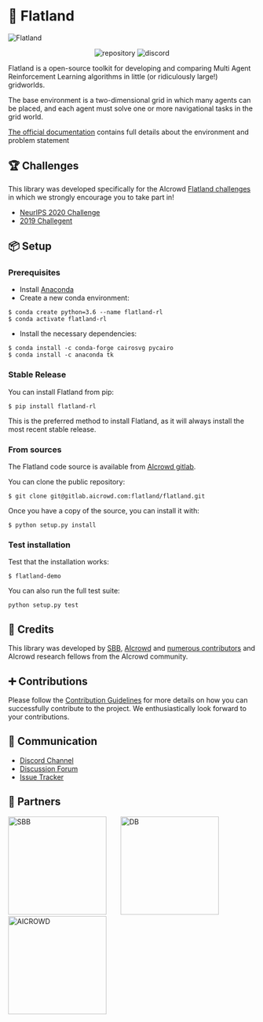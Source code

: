 🚂 Flatland
========

![Flatland](https://i.imgur.com/0rnbSLY.gif)

<p style="text-align:center">
<img alt="repository" src="https://gitlab.aicrowd.com/flatland/flatland/badges/master/pipeline.svg">
<img alt="discord" src="https://gitlab.aicrowd.com/flatland/flatland/badges/master/coverage.svg">
</p>

Flatland is a open-source toolkit for developing and comparing Multi Agent Reinforcement Learning algorithms in little (or ridiculously large!) gridworlds.

The base environment is a two-dimensional grid in which many agents can be placed, and each agent must solve one or more navigational tasks in the grid world. 

[The official documentation](http://flatland.aicrowd.com/) contains full details about the environment and problem statement

🏆 Challenges
---

This library was developed specifically for the AIcrowd [Flatland challenges](http://flatland.aicrowd.com/research/top-challenge-solutions.html) in which we strongly encourage you to take part in!

- [NeurIPS 2020 Challenge](https://www.aicrowd.com/challenges/neurips-2020-flatland-challenge/)
- [2019 Challegent](https://www.aicrowd.com/challenges/flatland-challenge)

📦 Setup
---

### Prerequisites

* Install [Anaconda](https://www.anaconda.com/distribution/)
* Create a new conda environment:

```console
$ conda create python=3.6 --name flatland-rl
$ conda activate flatland-rl
```

* Install the necessary dependencies:

```console
$ conda install -c conda-forge cairosvg pycairo
$ conda install -c anaconda tk  
```

### Stable Release

You can install Flatland from pip:

```console
$ pip install flatland-rl
```

This is the preferred method to install Flatland, as it will always install the most recent stable release.

### From sources

The Flatland code source is available from [AIcrowd gitlab](https://gitlab.aicrowd.com/flatland/flatland).

You can clone the public repository:
```console
$ git clone git@gitlab.aicrowd.com:flatland/flatland.git
```

Once you have a copy of the source, you can install it with:

```console
$ python setup.py install
```

### Test installation

Test that the installation works:

```console
$ flatland-demo
```

You can also run the full test suite:

```console
python setup.py test
```

👥 Credits
---

This library was developed by [SBB](https://www.sbb.ch/en/), [AIcrowd](https://www.aicrowd.com/) and [numerous contributors](http://flatland.aicrowd.com/misc/credits.html) and AIcrowd research fellows from the AIcrowd community. 

➕ Contributions
---
Please follow the [Contribution Guidelines](https://flatland.aicrowd.com/misc/contributing.html) for more details on how you can successfully contribute to the project. We enthusiastically look forward to your contributions.

💬 Communication
---

* [Discord Channel](https://discord.com/invite/hCR3CZG)
* [Discussion Forum](https://discourse.aicrowd.com/c/neurips-2020-flatland-challenge)
* [Issue Tracker](https://gitlab.aicrowd.com/flatland/flatland/issues/)

🔗 Partners
---

<a href="https://sbb.ch" target="_blank" style="margin-right:25px"><img src="https://i.imgur.com/OSCXtde.png" alt="SBB" width="200"/></a> 
<a href="https://www.deutschebahn.com/" target="_blank" style="margin-right:25px"><img src="https://i.imgur.com/pjTki15.png" alt="DB"  width="200"/></a>
<a href="https://www.aicrowd.com" target="_blank"><img src="https://avatars1.githubusercontent.com/u/44522764?s=200&v=4" alt="AICROWD"  width="200"/></a>
